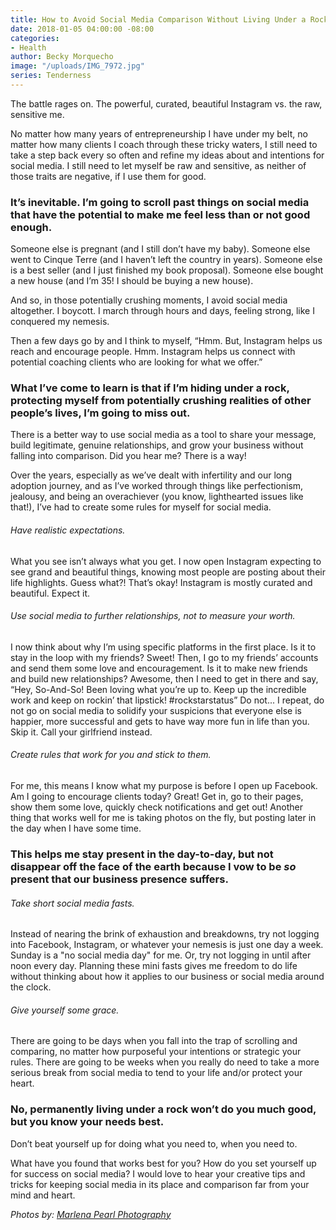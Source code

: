 ```yaml
---
title: How to Avoid Social Media Comparison Without Living Under a Rock
date: 2018-01-05 04:00:00 -08:00
categories:
- Health
author: Becky Morquecho
image: "/uploads/IMG_7972.jpg"
series: Tenderness
---
```


The battle rages on. The powerful, curated, beautiful Instagram vs. the raw, sensitive me.

No matter how many years of entrepreneurship I have under my belt, no matter how many clients I coach through these tricky waters, I still need to take a step back every so often and refine my ideas about and intentions for social media. I still need to let myself be raw and sensitive, as neither of those traits are negative, if I use them for good.

### It’s inevitable. I’m going to scroll past things on social media that have the potential to make me feel less than or not good enough.

Someone else is pregnant (and I still don’t have my baby). Someone else went to Cinque Terre (and I haven’t left the country in years). Someone else is a best seller (and I just finished my book proposal). Someone else bought a new house (and I’m 35! I should be buying a new house).

And so, in those potentially crushing moments, I avoid social media altogether. I boycott. I march through hours and days, feeling strong, like I conquered my nemesis.

Then a few days go by and I think to myself, “Hmm. But, Instagram helps us reach and encourage people. Hmm. Instagram helps us connect with potential coaching clients who are looking for what we offer.”

### What I’ve come to learn is that if I’m hiding under a rock, protecting myself from potentially crushing realities of other people’s lives, I’m going to miss out.

There is a better way to use social media as a tool to share your message, build legitimate, genuine relationships, and grow your business without falling into comparison. Did you hear me? There is a way!

Over the years, especially as we’ve dealt with infertility and our long adoption journey, and as I’ve worked through things like perfectionism, jealousy, and being an overachiever (you know, lighthearted issues like that!), I’ve had to create some rules for myself for social media.

###### Have realistic expectations.

What you see isn’t always what you get. I now open Instagram expecting to see grand and beautiful things, knowing most people are posting about their life highlights. Guess what?! That’s okay! Instagram is mostly curated and beautiful. Expect it.

###### Use social media to further relationships, not to measure your worth.

I now think about why I’m using specific platforms in the first place. Is it to stay in the loop with my friends? Sweet! Then, I go to my friends’ accounts and send them some love and encouragement. Is it to make new friends and build new relationships? Awesome, then I need to get in there and say, “Hey, So-And-So! Been loving what you’re up to. Keep up the incredible work and keep on rockin’ that lipstick! #rockstarstatus” Do not... I repeat, do not go on social media to solidify your suspicions that everyone else is happier, more successful and gets to have way more fun in life than you. Skip it. Call your girlfriend instead.

###### Create rules that work for you and stick to them.

For me, this means I know what my purpose is before I open up Facebook. Am I going to encourage clients today? Great! Get in, go to their pages, show them some love, quickly check notifications and get out! Another thing that works well for me is taking photos on the fly, but posting later in the day when I have some time.

### This helps me stay present in the day-to-day, but not disappear off the face of the earth because I vow to be *so* present that our business presence suffers.

###### Take short social media fasts.

Instead of nearing the brink of exhaustion and breakdowns, try not logging into Facebook, Instagram, or whatever your nemesis is just one day a week. Sunday is a "no social media day" for me. Or, try not logging in until after noon every day. Planning these mini fasts gives me freedom to do life without thinking about how it applies to our business or social media around the clock.

###### Give yourself some grace.

There are going to be days when you fall into the trap of scrolling and comparing, no matter how purposeful your intentions or strategic your rules. There are going to be weeks when you really do need to take a more serious break from social media to tend to your life and/or protect your heart.

### No, permanently living under a rock won’t do you much good, but you know your needs best.

Don’t beat yourself up for doing what you need to, when you need to.

What have you found that works best for you? How do you set yourself up for success on social media? I would love to hear your creative tips and tricks for keeping social media in its place and comparison far from your mind and heart.

*Photos by: [Marlena Pearl Photography](https://www.marlenapearlphotography.com/)*